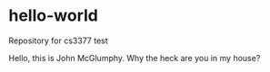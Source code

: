 # hello-world
Repository for cs3377 test

Hello, this is John McGlumphy. Why the heck are you in my house?
